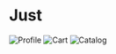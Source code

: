 # Just
![Profile](https://user-images.githubusercontent.com/102718510/233964441-f4fdbca7-f040-425c-bf91-26250ae746f1.png)
![Cart](https://user-images.githubusercontent.com/102718510/233964457-a6ad07f7-33f9-4703-b4ab-2a03fe0520e4.png)
![Catalog](https://user-images.githubusercontent.com/102718510/233964464-88d6f640-4e31-4c69-bf10-d2409c9bd4bb.png)
